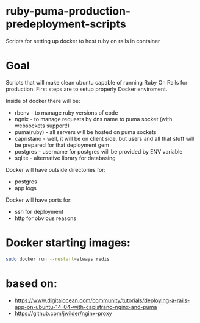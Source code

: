 # ruby-puma-production-predeployment-scripts
Scripts for setting up docker to host ruby on rails in container

# Goal
Scripts that will make clean ubuntu capable of running Ruby On Rails for production.
First steps are to setup properly Docker enviroment.

Inside of docker there will be:
 * rbenv - to manage ruby versions of code
 * ngnix - to manage requests by dns name to puma socket (with websockets support!)
 * puma(ruby) - all servers will be hosted on puma sockets
 * capristano - well, it will be on client side, but users and all that stuff will be prepared for that deployment gem
 * postgres - username for postgres will be provided by ENV variable
 * sqlite - alternative library for databasing
 
Docker will have outside directories for:
 * postgres
 * app logs

Docker will have ports for:
 * ssh for deployment
 * http for obvious reasons
 
 
# Docker starting images:
```bash
sudo docker run --restart=always redis
```

# based on:
 * https://www.digitalocean.com/community/tutorials/deploying-a-rails-app-on-ubuntu-14-04-with-capistrano-nginx-and-puma
 * https://github.com/jwilder/nginx-proxy 